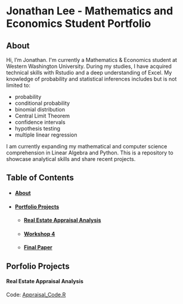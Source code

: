 # Jonathan Lee - Mathematics and Economics Student Portfolio
  ## **About**
  
  Hi, I’m Jonathan. I'm currently a Mathematics & Economics student at Western Washington University. 
  During my studies, I have acquired technical skills with Rstudio and a deep understanding of Excel. 
  My knowledge of probability and statistical inferences includes but is not limited to:
  <ul>
  <li>probability</li>
  <li>conditional probability</li>
  <li>binomial distribution</li>
  <li>Central Limit Theorem</li>
  <li>confidence intervals</li>
  <li>hypothesis testing</li>
  <li>multiple linear regression</li>
  </ul>
   
  I am currently expanding my mathematical and computer science comprehension in Linear Algebra and Python.
  This is a repository to showcase analytical skills and share recent projects.
  
  ## **Table of Contents**
  - #### [**About**](#about)
  - #### [Portfolio Projects](#portfolio-projects)
    - #### [Real Estate Appraisal Analysis](#real-estate-appraisal-analysis)
    - #### [Workshop 4](#workshop-4)
    - #### [Final Paper](#final-paper)
 
  ## **Porfolio Projects**
   #### **Real Estate Appraisal Analysis**
   Code: [Appraisal_Code.R](https://github.com/JONATHAN-LEE-01/Real-Estate-Appraisal-Analysis/blob/e22b9bd1eb775d7dc1884d3d15f010c731373608/.gitignore)
